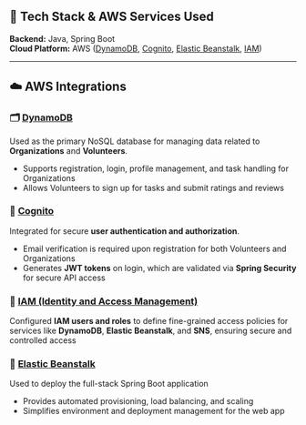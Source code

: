 ## 🧩 Tech Stack & AWS Services Used  
**Backend:** Java, Spring Boot  
**Cloud Platform:** AWS ([DynamoDB](https://docs.aws.amazon.com/amazondynamodb/latest/developerguide/), [Cognito](https://docs.aws.amazon.com/cognito/latest/developerguide/), [Elastic Beanstalk](https://docs.aws.amazon.com/elasticbeanstalk/latest/dg/), [IAM](https://docs.aws.amazon.com/IAM/latest/UserGuide/))

---

## ☁️ AWS Integrations

### 🗂️ [DynamoDB](https://docs.aws.amazon.com/amazondynamodb/latest/developerguide/)
Used as the primary NoSQL database for managing data related to **Organizations** and **Volunteers**.  
- Supports registration, login, profile management, and task handling for Organizations  
- Allows Volunteers to sign up for tasks and submit ratings and reviews  

### 🔐 [Cognito](https://docs.aws.amazon.com/cognito/latest/developerguide/)
Integrated for secure **user authentication and authorization**.  
- Email verification is required upon registration for both Volunteers and Organizations  
- Generates **JWT tokens** on login, which are validated via **Spring Security** for secure API access  

### 🔑 [IAM (Identity and Access Management)](https://docs.aws.amazon.com/IAM/latest/UserGuide/)
Configured **IAM users and roles** to define fine-grained access policies for services like **DynamoDB**, **Elastic Beanstalk**, and **SNS**, ensuring secure and controlled access  

### 🚀 [Elastic Beanstalk](https://docs.aws.amazon.com/elasticbeanstalk/latest/dg/)
Used to deploy the full-stack Spring Boot application  
- Provides automated provisioning, load balancing, and scaling  
- Simplifies environment and deployment management for the web app  
